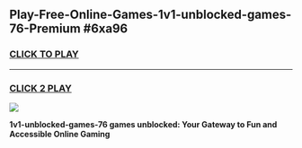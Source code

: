 
## Play-Free-Online-Games-1v1-unblocked-games-76-Premium #6xa96
<h3>
<a href="https://premium.freeplayer.one?title=1v1-unblocked-games-76&ref=8M">CLICK TO PLAY</a></h3>
<hr>

<h3>
<a href="https://premium.freeplayer.one?title=1v1-unblocked-games-76&ref=8M">CLICK 2 PLAY</a>
  
</h3>

<a href="https://premium.freeplayer.one?title=1v1-unblocked-games-76&ref=8M"><img src="https://clearcache.store/games.png"></a>


**1v1-unblocked-games-76 games unblocked: Your Gateway to Fun and Accessible Online Gaming**
